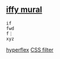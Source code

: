 ## [iffy mural](https://webmural.com/iffy)

```
if
fwd
f⋮
xyz
```

[hyperflex](index.html) [CSS filter](iffy.css)
